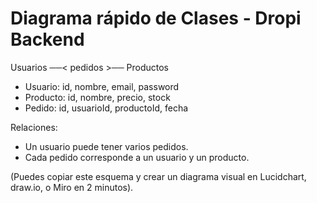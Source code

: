 # Diagrama rápido de Clases - Dropi Backend

Usuarios ──< pedidos >── Productos

- Usuario: id, nombre, email, password
- Producto: id, nombre, precio, stock
- Pedido: id, usuarioId, productoId, fecha

Relaciones:
- Un usuario puede tener varios pedidos.
- Cada pedido corresponde a un usuario y un producto.

(Puedes copiar este esquema y crear un diagrama visual en Lucidchart, draw.io, o Miro en 2 minutos).
